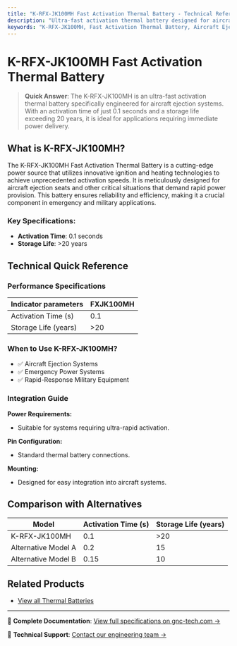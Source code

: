 ```yaml
---
title: "K-RFX-JK100MH Fast Activation Thermal Battery - Technical Reference"
description: "Ultra-fast activation thermal battery designed for aircraft ejection systems, featuring rapid ignition and long storage life."
keywords: "K-RFX-JK100MH, Fast Activation Thermal Battery, Aircraft Ejection Systems"
---
```


# K-RFX-JK100MH Fast Activation Thermal Battery

> **Quick Answer**: The K-RFX-JK100MH is an ultra-fast activation thermal battery specifically engineered for aircraft ejection systems. With an activation time of just 0.1 seconds and a storage life exceeding 20 years, it is ideal for applications requiring immediate power delivery.

## What is K-RFX-JK100MH?

The K-RFX-JK100MH Fast Activation Thermal Battery is a cutting-edge power source that utilizes innovative ignition and heating technologies to achieve unprecedented activation speeds. It is meticulously designed for aircraft ejection seats and other critical situations that demand rapid power provision. This battery ensures reliability and efficiency, making it a crucial component in emergency and military applications.

### Key Specifications:
- **Activation Time**: 0.1 seconds
- **Storage Life**: >20 years

## Technical Quick Reference

### Performance Specifications

| Indicator parameters | FXJK100MH |
| --- | --- |
| Activation Time (s) | 0.1 |
| Storage Life (years) | >20 |

### When to Use K-RFX-JK100MH?
- ✅ Aircraft Ejection Systems
- ✅ Emergency Power Systems
- ✅ Rapid-Response Military Equipment

### Integration Guide
**Power Requirements:**
- Suitable for systems requiring ultra-rapid activation.

**Pin Configuration:**
- Standard thermal battery connections.

**Mounting:**
- Designed for easy integration into aircraft systems.

## Comparison with Alternatives
| Model | Activation Time (s) | Storage Life (years) |
|-------|---------------------|-----------------------|
| K-RFX-JK100MH | 0.1 | >20 |
| Alternative Model A | 0.2 | 15 |
| Alternative Model B | 0.15 | 10 |

## Related Products
- [View all Thermal Batteries](https://www.gnc-tech.com/products/thermal-battery-fast-activation/)

---

📘 **Complete Documentation**: [View full specifications on gnc-tech.com →](https://www.gnc-tech.com/products/thermal-battery-fast-activation/)

💬 **Technical Support**: [Contact our engineering team →](https://www.gnc-tech.com/contact)